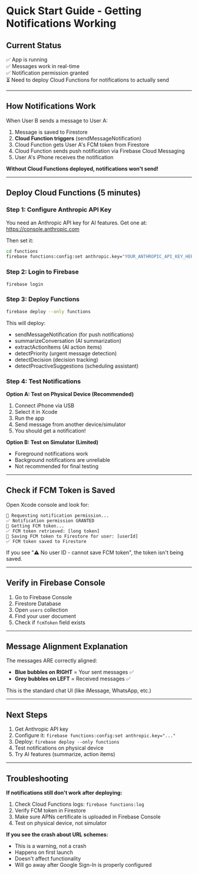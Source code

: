 # Quick Start Guide - Getting Notifications Working

## Current Status
✅ App is running  
✅ Messages work in real-time  
✅ Notification permission granted  
⏳ Need to deploy Cloud Functions for notifications to actually send

---

## How Notifications Work

When User B sends a message to User A:
1. Message is saved to Firestore
2. **Cloud Function triggers** (sendMessageNotification)
3. Cloud Function gets User A's FCM token from Firestore
4. Cloud Function sends push notification via Firebase Cloud Messaging
5. User A's iPhone receives the notification

**Without Cloud Functions deployed, notifications won't send!**

---

## Deploy Cloud Functions (5 minutes)

### Step 1: Configure Anthropic API Key

You need an Anthropic API key for AI features. Get one at: https://console.anthropic.com

Then set it:
```bash
cd functions
firebase functions:config:set anthropic.key="YOUR_ANTHROPIC_API_KEY_HERE"
```

### Step 2: Login to Firebase

```bash
firebase login
```

### Step 3: Deploy Functions

```bash
firebase deploy --only functions
```

This will deploy:
- sendMessageNotification (for push notifications)
- summarizeConversation (AI summarization)
- extractActionItems (AI action items)
- detectPriority (urgent message detection)
- detectDecision (decision tracking)
- detectProactiveSuggestions (scheduling assistant)

### Step 4: Test Notifications

**Option A: Test on Physical Device (Recommended)**
1. Connect iPhone via USB
2. Select it in Xcode
3. Run the app
4. Send message from another device/simulator
5. You should get a notification!

**Option B: Test on Simulator (Limited)**
- Foreground notifications work
- Background notifications are unreliable
- Not recommended for final testing

---

## Check if FCM Token is Saved

Open Xcode console and look for:
```
🔔 Requesting notification permission...
✅ Notification permission GRANTED
🔑 Getting FCM token...
✅ FCM token retrieved: [long token]
📝 Saving FCM token to Firestore for user: [userId]
✅ FCM token saved to Firestore
```

If you see "⚠️ No user ID - cannot save FCM token", the token isn't being saved.

---

## Verify in Firebase Console

1. Go to Firebase Console
2. Firestore Database
3. Open `users` collection
4. Find your user document
5. Check if `fcmToken` field exists

---

## Message Alignment Explanation

The messages ARE correctly aligned:
- **Blue bubbles on RIGHT** = Your sent messages ✅
- **Grey bubbles on LEFT** = Received messages ✅

This is the standard chat UI (like iMessage, WhatsApp, etc.)

---

## Next Steps

1. Get Anthropic API key
2. Configure it: `firebase functions:config:set anthropic.key="..."`
3. Deploy: `firebase deploy --only functions`
4. Test notifications on physical device
5. Try AI features (summarize, action items)

---

## Troubleshooting

**If notifications still don't work after deploying:**
1. Check Cloud Functions logs: `firebase functions:log`
2. Verify FCM token in Firestore
3. Make sure APNs certificate is uploaded in Firebase Console
4. Test on physical device, not simulator

**If you see the crash about URL schemes:**
- This is a warning, not a crash
- Happens on first launch
- Doesn't affect functionality
- Will go away after Google Sign-In is properly configured

